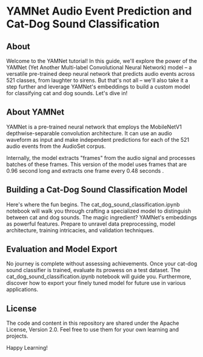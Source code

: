 # YAMNet Audio Event Prediction and Cat-Dog Sound Classification

## About

Welcome to the YAMNet tutorial! In this guide, we'll explore the power of the YAMNet (Yet Another Multi-label Convolutional Neural Network) model – a versatile pre-trained deep neural network that predicts audio events across 521 classes, from laughter to sirens. But that's not all – we'll also take it a step further and leverage YAMNet's embeddings to build a custom model for classifying cat and dog sounds. Let's dive in!

## About YAMNet

YAMNet is a pre-trained neural network that employs the MobileNetV1 depthwise-separable convolution architecture. It can use an audio waveform as input and make independent predictions for each of the 521 audio events from the AudioSet corpus.

Internally, the model extracts "frames" from the audio signal and processes batches of these frames. This version of the model uses frames that are 0.96 second long and extracts one frame every 0.48 seconds .

## Building a Cat-Dog Sound Classification Model
Here's where the fun begins. The cat_dog_sound_classification.ipynb notebook will walk you through crafting a specialized model to distinguish between cat and dog sounds. The magic ingredient? YAMNet's embeddings as powerful features. Prepare to unravel data preprocessing, model architecture, training intricacies, and validation techniques.

## Evaluation and Model Export
No journey is complete without assessing achievements. Once your cat-dog sound classifier is trained, evaluate its prowess on a test dataset. The cat_dog_sound_classification.ipynb notebook will guide you. Furthermore, discover how to export your finely tuned model for future use in various applications.

## License

The code and content in this repository are shared under the Apache License, Version 2.0. Feel free to use them for your own learning and projects.

Happy Learning!

